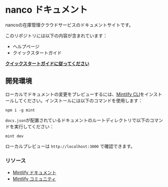 # nanco ドキュメント

nancoの在庫管理クラウドサービスのドキュメントサイトです。

このリポジトリには以下の内容が含まれています：

- ヘルプページ
- クイックスタートガイド

**[クイックスタートガイドに従ってください](/quickstart)**

## 開発環境

ローカルでドキュメントの変更をプレビューするには、[Mintlify CLI](https://www.npmjs.com/package/mint)をインストールしてください。インストールには以下のコマンドを使用します：

```
npm i -g mint
```

`docs.json`が配置されているドキュメントのルートディレクトリで以下のコマンドを実行してください：

```
mint dev
```

ローカルプレビューは `http://localhost:3000` で確認できます。

### リソース
- [Mintlify ドキュメント](https://mintlify.com/docs)
- [Mintlify コミュニティ](https://mintlify.com/community)
